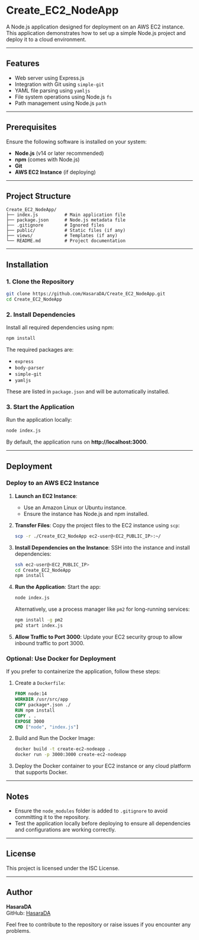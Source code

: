 # Create_EC2_NodeApp

A Node.js application designed for deployment on an AWS EC2 instance. This application demonstrates how to set up a simple Node.js project and deploy it to a cloud environment.

---

## Features

- Web server using Express.js
- Integration with Git using `simple-git`
- YAML file parsing using `yamljs`
- File system operations using Node.js `fs`
- Path management using Node.js `path`

---

## Prerequisites

Ensure the following software is installed on your system:

- **Node.js** (v14 or later recommended)
- **npm** (comes with Node.js)
- **Git**
- **AWS EC2 Instance** (if deploying)

---

## Project Structure

```
Create_EC2_NodeApp/
├── index.js          # Main application file
├── package.json      # Node.js metadata file
├── .gitignore        # Ignored files
├── public/           # Static files (if any)
├── views/            # Templates (if any)
└── README.md         # Project documentation
```

---

## Installation

### 1. Clone the Repository

```bash
git clone https://github.com/HasaraDA/Create_EC2_NodeApp.git
cd Create_EC2_NodeApp
```

### 2. Install Dependencies

Install all required dependencies using npm:

```bash
npm install
```

The required packages are:

- `express`
- `body-parser`
- `simple-git`
- `yamljs`

These are listed in `package.json` and will be automatically installed.

### 3. Start the Application

Run the application locally:

```bash
node index.js
```

By default, the application runs on **http://localhost:3000**.

---

## Deployment

### Deploy to an AWS EC2 Instance

1. **Launch an EC2 Instance**:
   - Use an Amazon Linux or Ubuntu instance.
   - Ensure the instance has Node.js and npm installed.

2. **Transfer Files**:
   Copy the project files to the EC2 instance using `scp`:
   ```bash
   scp -r ./Create_EC2_NodeApp ec2-user@<EC2_PUBLIC_IP>:~/
   ```

3. **Install Dependencies on the Instance**:
   SSH into the instance and install dependencies:
   ```bash
   ssh ec2-user@<EC2_PUBLIC_IP>
   cd Create_EC2_NodeApp
   npm install
   ```

4. **Run the Application**:
   Start the app:
   ```bash
   node index.js
   ```

   Alternatively, use a process manager like `pm2` for long-running services:
   ```bash
   npm install -g pm2
   pm2 start index.js
   ```

5. **Allow Traffic to Port 3000**:
   Update your EC2 security group to allow inbound traffic to port 3000.

### Optional: Use Docker for Deployment

If you prefer to containerize the application, follow these steps:

1. Create a `Dockerfile`:
   ```dockerfile
   FROM node:14
   WORKDIR /usr/src/app
   COPY package*.json ./
   RUN npm install
   COPY . .
   EXPOSE 3000
   CMD ["node", "index.js"]
   ```

2. Build and Run the Docker Image:
   ```bash
   docker build -t create-ec2-nodeapp .
   docker run -p 3000:3000 create-ec2-nodeapp
   ```

3. Deploy the Docker container to your EC2 instance or any cloud platform that supports Docker.

---

## Notes

- Ensure the `node_modules` folder is added to `.gitignore` to avoid committing it to the repository.
- Test the application locally before deploying to ensure all dependencies and configurations are working correctly.

---

## License

This project is licensed under the ISC License.

---

## Author

**HasaraDA**  
GitHub: [HasaraDA](https://github.com/HasaraDA)

Feel free to contribute to the repository or raise issues if you encounter any problems.

